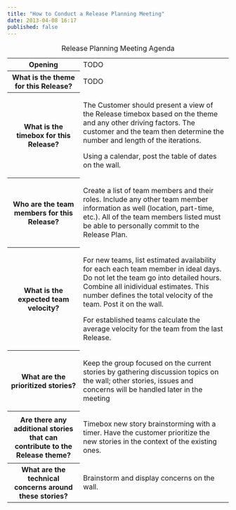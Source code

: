 ```yaml
---
title: "How to Conduct a Release Planning Meeting"
date: 2013-04-08 16:17
published: false
---
```

<table>
    <caption>Release Planning Meeting Agenda</caption>
    <tbody>
        <tr>
            <th>Opening</th>
            <td>TODO</td>
        </tr>
        <tr>
            <th>What is the theme for this Release?</th>
            <td>TODO</td>
        </tr>
        <tr>
            <th>What is the timebox for this Release?</th>
            <td>
                <p>The Customer should present a view of the Release timebox based on the theme and any other driving factors. The customer and the team then determine the number and length of the iterations.</p>
                <p>Using a calendar, post the table of dates on the wall.</p>
            </td>
        </tr>
        <tr>
            <th>Who are the team members for this Release?</th>
            <td>
                <p>Create a list of team members and their roles. Include any other team member information as well (location, part-time, etc.). All of the team members listed must be able to personally commit to the Release Plan.</p>
            </td>
        </tr>
        <tr>
            <th>What is the expected team velocity?</th>
            <td>
                <p>For new teams, list estimated availability for each each team member in ideal days. Do not let the team go into detailed hours. Combine all inidividual estimates. This number defines the total velocity of the team.  Post it on the wall.</p>
                <p>For established teams calculate the average velocity for the team from the last Release.</p>
            </td>
        </tr>
        <tr>
            <th>What are the prioritized stories?</th>
            <td>
                <p>Keep the group focused on the current stories by gathering discussion topics on the wall; other stories, issues and concerns will be handled later in the meeting</p>
            </td>
        </tr>
        <tr>
            <th>Are there any additional stories that can contribute to the Release theme?</th>
            <td>
                <p>Timebox new story brainstorming with a timer. Have the customer prioritize the new stories in the context of the existing ones.</p>
            </td>
        </tr>
        <tr>
            <th>What are the technical concerns around these stories?</th>
            <td>
                <p>Brainstorm and display concerns on the wall.</p>
            </td>
        </tr>
    </tbody>
</table>
